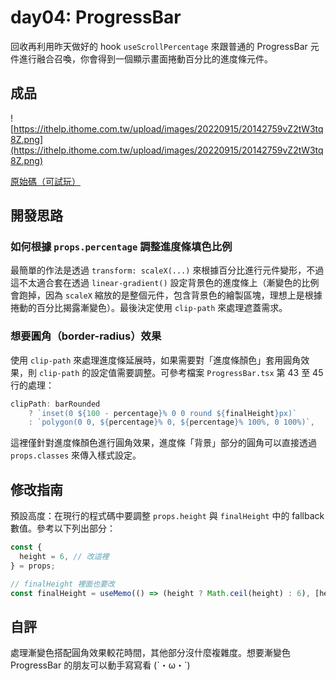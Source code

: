 # day04: ProgressBar

回收再利用昨天做好的 hook `useScrollPercentage` 來跟普通的 ProgressBar 元件進行融合召喚，你會得到一個顯示畫面捲動百分比的進度條元件。

## 成品

![https://ithelp.ithome.com.tw/upload/images/20220915/20142759vZ2tW3tq8Z.png](https://ithelp.ithome.com.tw/upload/images/20220915/20142759vZ2tW3tq8Z.png)

[原始碼（可試玩）](https://codesandbox.io/s/2022-day04-progressbar-0sf5br?file=/src/ProgressBar.tsx)

## 開發思路

### 如何根據 `props.percentage` 調整進度條填色比例

最簡單的作法是透過 `transform: scaleX(...)` 來根據百分比進行元件變形，不過這不太適合套在透過 `linear-gradient()` 設定背景色的進度條上（漸變色的比例會跑掉，因為 `scaleX` 縮放的是整個元件，包含背景色的繪製區塊，理想上是根據捲動的百分比揭露漸變色）。最後決定使用 `clip-path` 來處理遮蓋需求。

### 想要圓角（border-radius）效果

使用 `clip-path` 來處理進度條延展時，如果需要對「進度條顏色」套用圓角效果，則 `clip-path` 的設定值需要調整。可參考檔案 `ProgressBar.tsx` 第 43 至 45 行的處理：

```ts
clipPath: barRounded
    ? `inset(0 ${100 - percentage}% 0 0 round ${finalHeight}px)`
    : `polygon(0 0, ${percentage}% 0, ${percentage}% 100%, 0 100%)`,
```

這裡僅針對進度條顏色進行圓角效果，進度條「背景」部分的圓角可以直接透過 `props.classes` 來傳入樣式設定。

## 修改指南

預設高度：在現行的程式碼中要調整 `props.height` 與 `finalHeight` 中的 fallback 數值。參考以下列出部分：

```ts
const {
  height = 6, // 改這裡
} = props;

// finalHeight 裡面也要改
const finalHeight = useMemo(() => (height ? Math.ceil(height) : 6), [height]);
```

## 自評

處理漸變色搭配圓角效果較花時間，其他部分沒什麼複雜度。想要漸變色 ProgressBar 的朋友可以動手寫寫看 (`・ω・´)
